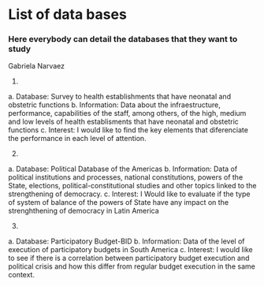 
# List of data bases
### Here everybody can detail the databases that they want to study
Gabriela Narvaez

1.
a. Database: Survey to health establishments that have neonatal and obstetric functions
b. Information: Data about the infraestructure, performance, capabilities of the staff, among others, of the high, medium and low levels of health establisments that have neonatal and obstetric functions
c. Interest: I would like to find the key elements that diferenciate the performance in each level of attention. 

2.
a. Database: Political Database of the Americas
b. Information: Data of political institutions and processes, national constitutions, powers of the State, elections, political-constitutional studies and other topics linked to the strengthening of democracy.
c. Interest: I Would like to evaluate if the type of system of  balance of the powers of State have any impact on the strenghthening of democracy in Latin America
 
3.
a. Database: Participatory Budget-BID
b. Information: Data of the level of execution of participatory budgets in South America
c. Interest: I would like to see if there is a correlation between participatory budget execution and political crisis and how this differ from regular budget execution in the same context.
